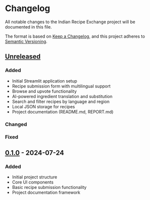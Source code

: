 # Changelog

All notable changes to the Indian Recipe Exchange project will be documented in this file.

The format is based on [Keep a Changelog](https://keepachangelog.com/en/1.0.0/),
and this project adheres to [Semantic Versioning](https://semver.org/spec/v2.0.0.html).

## [Unreleased]

### Added
- Initial Streamlit application setup
- Recipe submission form with multilingual support
- Browse and upvote functionality
- AI-powered ingredient translation and substitution
- Search and filter recipes by language and region
- Local JSON storage for recipes
- Project documentation (README.md, REPORT.md)

### Changed

### Fixed

## [0.1.0] - 2024-07-24

### Added
- Initial project structure
- Core UI components
- Basic recipe submission functionality
- Project documentation framework

[Unreleased]: https://gitlab.com/viswam.ai/indian-recipe-exchange/compare/v0.1.0...HEAD
[0.1.0]: https://gitlab.com/viswam.ai/indian-recipe-exchange/releases/tag/v0.1.0